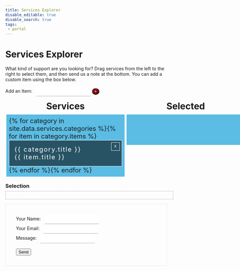 ```yaml
---
title: Services Explorer
disable_editable: true
disable_search: true
tags: 
 - portal
---
```


<style>
#add-button {
  border-radius: 30px;
  height: 20px;
  padding-top: 0px;
  background-color: darkred;
  color: white;
  cursor:pointer;
}

.group-wrap {
  font-size: 0;
  width: 100%;
  min-width: 750px;
}
.group-wrap > div {
  display: inline-block;
  width: 50%;
  vertical-align: top;
}
.group-wrap > div h3 {
  font-size: 28px;
  text-align: center;
  margin: 0;
  margin-bottom: 6px;
}

.group {
  list-style: none;
  margin: 0;
  padding: 0;
  font-size: 20px;
  background-color: #5bbce4;
  border: 3px solid white;
  vertical-align: top;
  min-height: 79px;
  transition: all 200ms ease-in-out;
  padding: 8px;
}
.group.adding {
  background-color: #239ed0;
  border-style: dashed;
}
.group#group2 .remove, .group#group3 .remove {
  display: none;
}
.group__item {
  padding: 16px;
  border: 1px solid white;
  background-color: #285364;
  color: white;
  letter-spacing: 2px;
}
.group__item:not(:last-child) {
  margin-bottom: 6px;
}

.sortable-ghost {
  opacity: 0.6;
  background-color: transparent;
  border: 1px dashed white;
}

.sortable-drag {
  opacity: 1;
  border: 1px solid white;
  box-shadow: 0 0 10px black;
}

.group__item {
  cursor: move;
  /* fallback if grab cursor is unsupported */
  cursor: -moz-grab;
  cursor: -webkit-grab;
  cursor: grab;
  position: relative;
}
.group__item:active {
  cursor: -moz-grabbing;
  cursor: -webkit-grabbing;
  cursor: grabbing;
}
.group__item .remove:hover:before {
  transform: scale(0.9);
  background-color: red;
}

.group__item .remove:before {
  font-family: Helvetica, Arial, sans-serif;
  content: 'x';
  position: absolute;
  right: 6px;
  top: 6px;
  line-height: 21px;
  text-align: center;
  cursor: pointer;
  border: 1px solid white;
  width: 24px;
  height: 24px;
  padding-left: 1px;
  transition: all 150ms ease-in-out;
  font-size: 14px;
}

.finished-block {
  width: 100%;
  margin-top: 16px;
}
.finished-block h3 {
  margin: 0;
  margin-bottom: 6px;
}

#textPrompt {
  margin: 0;
  padding: 12px;
  list-style: none;
  border: 1px dashed #a6a6a6;
  width: calc(100% - 6px);
  text-align: center;
  margin-bottom: 8px;
}
#textPrompt li {
  display: inline-block;
  padding: 8px;
  background-color: #285364;
  margin: 8px;
  color: #ffffff;
}

form {
  margin-bottom: 16px;
  border: 1px solid #e6e6e6;
  padding: 32px;
}

input {
  display: inline-block;
  margin-left: 8px;
  padding: 8px;
  height: 30px;
  border: 0;
  border-bottom: 1px solid #a6a6a6;
  transition: all 150ms ease-in-out;
  width: 170px;
}
input:focus {
  outline: 0;
  border-bottom: 1px solid #595959;
}

.animated > li {
  -webkit-animation-duration: 500ms;
  animation-duration: 500ms;
  -webkit-animation-fill-mode: both;
  animation-fill-mode: both;
}

@-webkit-keyframes fadeInUp {
  from {
    opacity: 0;
    -webkit-transform: translate3d(0, 100%, 0);
    transform: translate3d(0, 100%, 0);
  }
  to {
    opacity: 1;
    -webkit-transform: translate3d(0, 0, 0);
    transform: translate3d(0, 0, 0);
  }
}
@keyframes fadeInUp {
  from {
    opacity: 0;
    -webkit-transform: translate3d(0, 100%, 0);
    transform: translate3d(0, 100%, 0);
  }
  to {
    opacity: 1;
    -webkit-transform: translate3d(0, 0, 0);
    transform: translate3d(0, 0, 0);
  }
}
.fadeInUp > li {
  -webkit-animation-name: fadeInUp;
  animation-name: fadeInUp;
}</style>

# Services Explorer

What kind of support are you looking for? Drag services from the left to the right
to select them, and then send us a note at the bottom. You can add a custom item
using the box below.

<label for="addItem">Add an Item:
<input class="add-item" id="addItem" maxlength="16" required="required" type="text" /></label>
<button class="btn btn-secondary" id="add-button">+</button>
<div class="group-wrap">
  <div class="services-wrap">
    <h3>
      Services
    </h3>
    <ul class="group" id="services">{% for category in site.data.services.categories %}{% for item in category.items %}
      <li class="group__item" style="background-color: {{ category.color }}" data-id="{{ item.title | slugify }}">
       <span class="badge badge-primary">{{ category.title }}</span><br>{{ item.title }}<span class="remove"></span>
      </li>{% endfor %}{% endfor %}
    </ul>
  </div>
  <div class="group3-wrap">
    <h3>
      Selected
    </h3>
    <ul class="group" id="group3">
    </ul>
  </div>
</div>
<div class="finished-block">
  <h3>
    Selection
  </h3>
  <ul id="textPrompt"></ul>
</div>
<ul id="workingList"></ul>

<form action="https://formspree.io/vsochat@stanford.edu" method="POST">
  <label for="name">Your Name:
  <input type="text" name="name"><br>
  <label for="email">Your Email:
  <input type="email" name="_replyto"><br>
  <label for="message">Message:
  <input type="textarea" name="message"><br>
  <input id="interest-list" type="hidden" name="request"><br>
  <button class="btn btn-success" type="submit" style="cursor:pointer" value="Send">Send</button>

<script src="https://cdn.jsdelivr.net/npm/sortablejs@latest/Sortable.min.js"></script>
<script src='https://cdnjs.cloudflare.com/ajax/libs/jquery/3.2.1/jquery.min.js'></script>
<script>
document.addEventListener("DOMContentLoaded", function() {
  printList("group3", "textPrompt", sortable3);
});

var services = document.getElementById("services");
var group3 = document.getElementById("group3");
var sortableSpeed = 150;

var sortable1 = Sortable.create(services, {
  group: {
    name: "services",
    put: "group3"
  },
  animation: sortableSpeed,
  
  onMove: function(evt) {
    var dropGroup = evt.to;
    group3.classList.add("adding");
  },
  onSort: function(evt) {
    console.log("services on sort");
    evt.from.classList.remove("adding");
  },
  onEnd: function(evt) {
    group3.classList.remove("adding");
  },
  filter: ".remove",
     onFilter: function (evt) {
	var item = evt.item,
	    ctrl = evt.target;
	    if (Sortable.utils.is(ctrl, ".remove")) {  // Click on remove button
      $(item).slideUp(400, removeItem);
      function removeItem() {
       $(item).remove();
      }
    }
  }
});

var sortable3 = Sortable.create(group3, {
  group: {
    name: "group3",
    put: "services"
  },
  animation: sortableSpeed,
  onMove: function(evt) {
    var dropGroup = evt.to;
    dropGroup.classList.add("adding");
    evt.from.classList.remove("adding");
  },
  onSort: function(evt) {
    printList("group3","textPrompt", sortable3);
    evt.from.classList.remove("adding");
  },
  onEnd: function(evt) {
    document.getElementById("services").classList.remove("adding");
    printList("group3","textPrompt", sortable3);
  }
});

"use strict";

function printList(el, container, sortGroup) {
  var printBox = document.getElementById(container);
  var groupChildren = document.getElementById(el).children;
  var groupArray = Array.prototype.slice.call(groupChildren);
  
  var groupText = groupArray.map(function(el, i) {
    var numb = i + 1;
    var itemsText;
    return (itemsText =
      '<li class="list-item">' + numb + "." + el.innerText + "</li>");
  });

  var sendText = groupArray.map(function(el, i) {
    var numb = i + 1;
    var itemsText;
    return (itemsText = numb + "." + el.innerText);
  });

  var groupString = groupText.join("");
  var sendString = sendText.join("\n");
  
  printBox.classList.add("animated", "fadeInUp");
  sortGroup.option("disabled", true);
  setTimeout(function() {
    printBox.classList.remove("animated", "fadeInUp");
    sortGroup.option("disabled", false);
  }, 500);
  
  if (!groupString) {
    printBox.innerHTML =
      '<li class="list-item">' + "Add items to the Finished list" + "</li>";
  } else {
    printBox.innerHTML = groupString;
  }
  $("#interest-list").val(sendString);  
  var $listItems = $('#' + container + ' ' + '.list-item');
  var maxWidth = Math.max.apply(
    null,
    $listItems
      .map(function() {
        return $(this).outerWidth(true);
      })
      .get()
  );
  $listItems.css("width", maxWidth);
 
}

// found this function in codepen - sanitize the input
(function($) {
    $.sanitize = function(input) { 
      var output = input.replace(/<script[^>]*?>.*?<\/script>/gi, '').
	                 replace(/<[\/\!]*?[^<>]*?>/gi, '').
			 replace(/<style[^>]*?>.*?<\/style>/gi, '').
			 replace(/<![\s\S]*?--[ \t\n\r]*>/gi, '');
       return output;
    };

  $('#add-button').click(function(event) {
    var input = $("#addItem").val();
    if (input != "") {
       var cleanValue = $.sanitize(input);
       var groupItemHTML = '<li class="group__item">' + cleanValue + '<span class="remove"></span>' + '</li>';
       $(groupItemHTML).prependTo('#services').hide().slideDown('1000');
       $("#addItem").val('');
    }
  });
})(jQuery);
</script>
